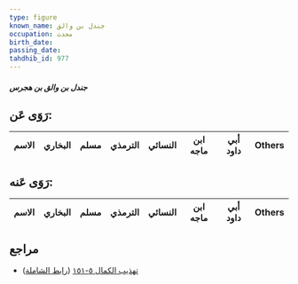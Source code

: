 ```yaml
---
type: figure
known_name: جندل بن والق
occupation: محدث
birth_date:
passing_date:
tahdhib_id: 977
---
```

##### جندل بن والق بن هجرس

## رَوَى عَن:
| الاسم | البخاري | مسلم | الترمذي | النسائي | ابن ماجه | أبي داود | Others |
| ----- | ------- | ---- | ------- | ------- | -------- | -------- | ------ |
## رَوَى عَنه:
| الاسم | البخاري | مسلم | الترمذي | النسائي | ابن ماجه | أبي داود | Others |
| ----- | ------- | ---- | ------- | ------- | -------- | -------- | ------ |
## مراجع
- [تهذيب الكمال ٥-١٥١](obsidian://open?vault=Tahdhib-al-Kamal&file=Figures/٩٧٧-جندل%20بن%20والق%20بن%20هجرس) ([رابط الشاملة](https://shamela.ws/book/3722/2229))